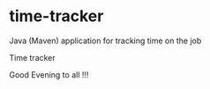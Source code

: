 # time-tracker
Java (Maven) application for tracking time on the job

Time tracker

Good Evening to all !!!
